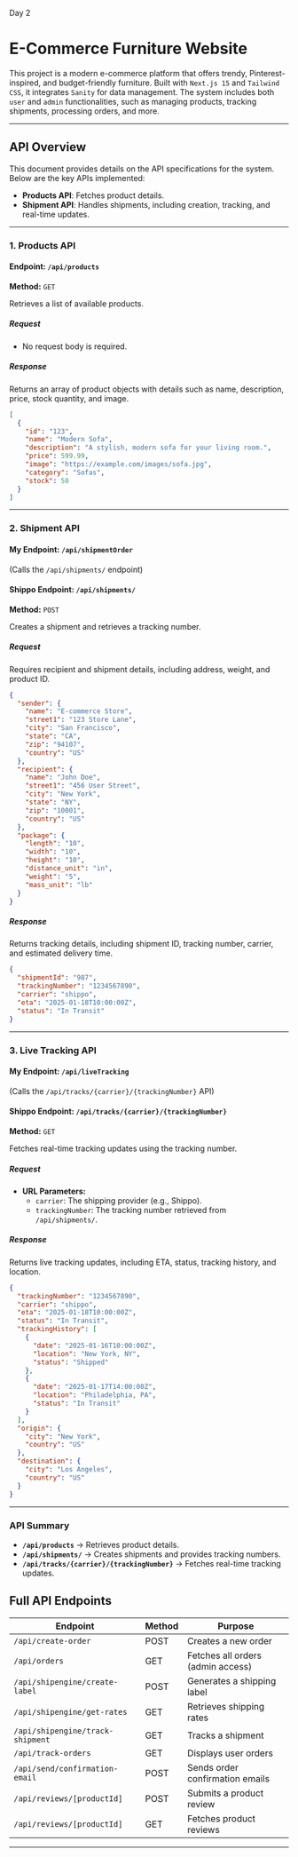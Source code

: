 Day 2

# **E-Commerce Furniture Website**  

This project is a modern e-commerce platform that offers trendy, Pinterest-inspired, and budget-friendly furniture. Built with `Next.js 15` and `Tailwind CSS`, it integrates `Sanity` for data management. The system includes both `user` and `admin` functionalities, such as managing products, tracking shipments, processing orders, and more.  

---  

## **API Overview**  

This document provides details on the API specifications for the system. Below are the key APIs implemented:  

- **Products API**: Fetches product details.  
- **Shipment API**: Handles shipments, including creation, tracking, and real-time updates.  

---  

### **1. Products API**  

#### **Endpoint:** `/api/products`  
**Method:** `GET`  

Retrieves a list of available products.  

##### **Request**  
- No request body is required.  

##### **Response**  
Returns an array of product objects with details such as name, description, price, stock quantity, and image.  

```json
[
  {
    "id": "123",
    "name": "Modern Sofa",
    "description": "A stylish, modern sofa for your living room.",
    "price": 599.99,
    "image": "https://example.com/images/sofa.jpg",
    "category": "Sofas",
    "stock": 50
  }
]
```  

---  

### **2. Shipment API**  

#### **My Endpoint:** `/api/shipmentOrder`  
(Calls the `/api/shipments/` endpoint)  

#### **Shippo Endpoint:** `/api/shipments/`  
**Method:** `POST`  

Creates a shipment and retrieves a tracking number.  

##### **Request**  
Requires recipient and shipment details, including address, weight, and product ID.  

```json
{
  "sender": {
    "name": "E-commerce Store",
    "street1": "123 Store Lane",
    "city": "San Francisco",
    "state": "CA",
    "zip": "94107",
    "country": "US"
  },
  "recipient": {
    "name": "John Doe",
    "street1": "456 User Street",
    "city": "New York",
    "state": "NY",
    "zip": "10001",
    "country": "US"
  },
  "package": {
    "length": "10",
    "width": "10",
    "height": "10",
    "distance_unit": "in",
    "weight": "5",
    "mass_unit": "lb"
  }
}
```  

##### **Response**  
Returns tracking details, including shipment ID, tracking number, carrier, and estimated delivery time.  

```json
{
  "shipmentId": "987",
  "trackingNumber": "1234567890",
  "carrier": "shippo",
  "eta": "2025-01-18T10:00:00Z",
  "status": "In Transit"
}
```  

---  

### **3. Live Tracking API**  

#### **My Endpoint:** `/api/liveTracking`  
(Calls the `/api/tracks/{carrier}/{trackingNumber}` API)  

#### **Shippo Endpoint:** `/api/tracks/{carrier}/{trackingNumber}`  
**Method:** `GET`  

Fetches real-time tracking updates using the tracking number.  

##### **Request**  
- **URL Parameters:**  
  - `carrier`: The shipping provider (e.g., Shippo).  
  - `trackingNumber`: The tracking number retrieved from `/api/shipments/`.  

##### **Response**  
Returns live tracking updates, including ETA, status, tracking history, and location.  

```json
{
  "trackingNumber": "1234567890",
  "carrier": "shippo",
  "eta": "2025-01-18T10:00:00Z",
  "status": "In Transit",
  "trackingHistory": [
    {
      "date": "2025-01-16T10:00:00Z",
      "location": "New York, NY",
      "status": "Shipped"
    },
    {
      "date": "2025-01-17T14:00:00Z",
      "location": "Philadelphia, PA",
      "status": "In Transit"
    }
  ],
  "origin": {
    "city": "New York",
    "country": "US"
  },
  "destination": {
    "city": "Los Angeles",
    "country": "US"
  }
}
```  

---  

### **API Summary**  

- **`/api/products`** → Retrieves product details.  
- **`/api/shipments/`** → Creates shipments and provides tracking numbers.  
- **`/api/tracks/{carrier}/{trackingNumber}`** → Fetches real-time tracking updates.  

## **Full API Endpoints**  

| Endpoint | Method | Purpose |  
|----------|--------|---------|  
| `/api/create-order` | POST | Creates a new order |  
| `/api/orders` | GET | Fetches all orders (admin access) |  
| `/api/shipengine/create-label` | POST | Generates a shipping label |  
| `/api/shipengine/get-rates` | GET | Retrieves shipping rates |  
| `/api/shipengine/track-shipment` | GET | Tracks a shipment |  
| `/api/track-orders` | GET | Displays user orders |  
| `/api/send/confirmation-email` | POST | Sends order confirmation emails |  
| `/api/reviews/[productId]` | POST | Submits a product review |  
| `/api/reviews/[productId]` | GET | Fetches product reviews |  

---

